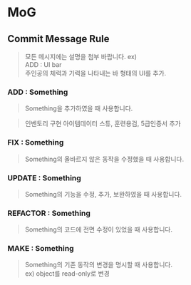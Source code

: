 # MoG

## Commit Message Rule

> 모든 메시지에는 설명을 첨부 바랍니다. ex) <br> ADD : UI bar <br> 주인공의 체력과 기력을 나타내는 바 형태의 UI를 추가. <br>

### ADD : Something
> Something을 추가하였을 때 사용합니다.

> 인벤토리 구현
> 아이템데이터 스튜, 훈련용검, 5급인증서 추가

### FIX : Something
> Something의 올바르지 않은 동작을 수정했을 때 사용합니다.

### UPDATE : Something
> Something의 기능을 수정, 추가, 보완하였을 때 사용합니다.

### REFACTOR : Something
> Something의 코드에 전면 수정이 있었을 때 사용합니다.

### MAKE : Something
> Something의 기존 동작의 변경을 명시할 때 사용합니다. <br> ex) object를 read-only로 변경
